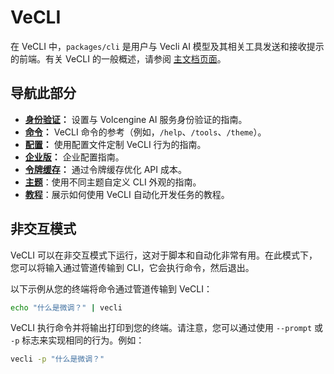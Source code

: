 # VeCLI

在 VeCLI 中，`packages/cli` 是用户与 Vecli AI 模型及其相关工具发送和接收提示的前端。有关 VeCLI 的一般概述，请参阅 [主文档页面](../index.md)。

## 导航此部分

- **[身份验证](./authentication.md)：** 设置与 Volcengine AI 服务身份验证的指南。
- **[命令](./commands.md)：** VeCLI 命令的参考（例如，`/help`、`/tools`、`/theme`）。
- **[配置](./configuration.md)：** 使用配置文件定制 VeCLI 行为的指南。
- **[企业版](./enterprise.md)：** 企业配置指南。
- **[令牌缓存](./token-caching.md)：** 通过令牌缓存优化 API 成本。
- **[主题](./themes.md)**：使用不同主题自定义 CLI 外观的指南。
- **[教程](tutorials.md)**：展示如何使用 VeCLI 自动化开发任务的教程。

## 非交互模式

VeCLI 可以在非交互模式下运行，这对于脚本和自动化非常有用。在此模式下，您可以将输入通过管道传输到 CLI，它会执行命令，然后退出。

以下示例从您的终端将命令通过管道传输到 VeCLI：

```bash
echo "什么是微调？" | vecli
```

VeCLI 执行命令并将输出打印到您的终端。请注意，您可以通过使用 `--prompt` 或 `-p` 标志来实现相同的行为。例如：

```bash
vecli -p "什么是微调？"
```